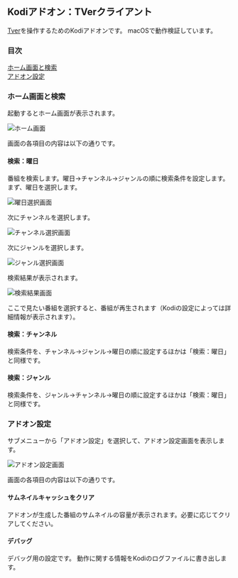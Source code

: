 ## Kodiアドオン：TVerクライアント

[Tver](https://tver.jp)を操作するためのKodiアドオンです。
macOSで動作検証しています。

### 目次

[ホーム画面と検索](#ホーム画面と検索)  
[アドオン設定](#アドオン設定)

### ホーム画面と検索

起動するとホーム画面が表示されます。

![ホーム画面](https://github.com/kodiful/plugin.video.tver/assets/12268536/c76e04e3-788a-4655-96c4-0999dca42799)

画面の各項目の内容は以下の通りです。

#### 検索：曜日

番組を検索します。曜日→チャンネル→ジャンルの順に検索条件を設定します。まず、曜日を選択します。

![曜日選択画面](https://user-images.githubusercontent.com/12268536/230548653-043125df-38e6-4b25-a0ad-3bcc76fe7ec1.png)

次にチャンネルを選択します。

![チャンネル選択画面](https://user-images.githubusercontent.com/12268536/230534980-f88bd3b0-891b-4505-8bfb-fe94c26aaf9c.png)

次にジャンルを選択します。

![ジャンル選択画面](https://user-images.githubusercontent.com/12268536/230535078-fb60aa9c-570e-41ee-b66f-4f1575912a24.png)

検索結果が表示されます。

![検索結果画面](https://user-images.githubusercontent.com/12268536/230535119-113b6dbf-ff04-460a-94ab-7ea189c9b398.png)

ここで見たい番組を選択すると、番組が再生されます（Kodiの設定によっては詳細情報が表示されます）。

#### 検索：チャンネル

検索条件を、チャンネル→ジャンル→曜日の順に設定するほかは「検索：曜日」と同様です。

#### 検索：ジャンル

検索条件を、ジャンル→チャンネル→曜日の順に設定するほかは「検索：曜日」と同様です。

### アドオン設定

サブメニューから「アドオン設定」を選択して、アドオン設定画面を表示します。

![アドオン設定画面](https://user-images.githubusercontent.com/12268536/230535182-1715d949-a21c-4707-b175-dd7413bc4f5e.png)

画面の各項目の内容は以下の通りです。

#### サムネイルキャッシュをクリア

アドオンが生成した番組のサムネイルの容量が表示されます。必要に応じてクリアしてください。

#### デバッグ

デバッグ用の設定です。 動作に関する情報をKodiのログファイルに書き出します。
